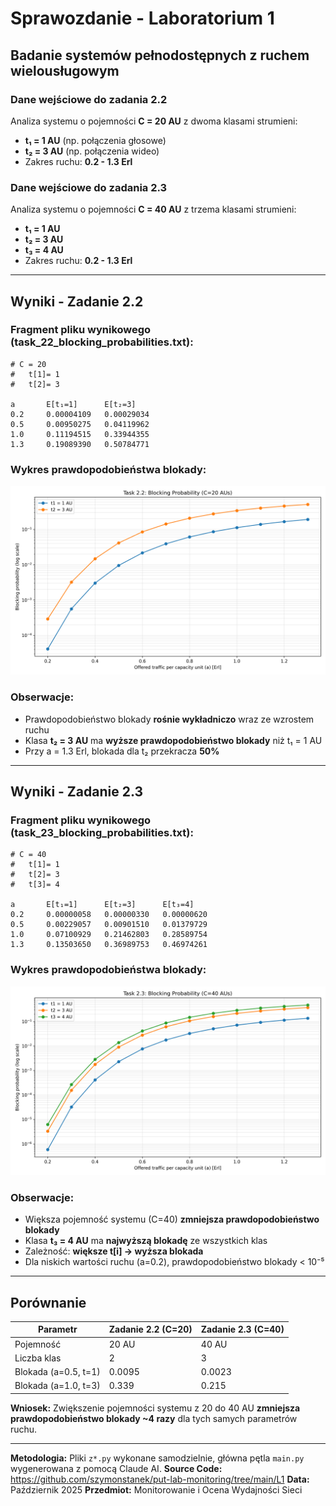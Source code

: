 # Sprawozdanie - Laboratorium 1
## Badanie systemów pełnodostępnych z ruchem wielousługowym

### Dane wejściowe do zadania 2.2
Analiza systemu o pojemności **C = 20 AU** z dwoma klasami strumieni:
- **t₁ = 1 AU** (np. połączenia głosowe)
- **t₂ = 3 AU** (np. połączenia wideo)
- Zakres ruchu: **0.2 - 1.3 Erl**

### Dane wejściowe do zadania 2.3
Analiza systemu o pojemności **C = 40 AU** z trzema klasami strumieni:
- **t₁ = 1 AU**
- **t₂ = 3 AU**
- **t₃ = 4 AU**
- Zakres ruchu: **0.2 - 1.3 Erl**

---

## Wyniki - Zadanie 2.2

### Fragment pliku wynikowego (task_22_blocking_probabilities.txt):
```
# C = 20
#	t[1]= 1
#	t[2]= 3

a       E[t₁=1]      E[t₂=3]
0.2     0.00004109   0.00029034
0.5     0.00950275   0.04119962
1.0     0.11194515   0.33944355
1.3     0.19089390   0.50784771
```

### Wykres prawdopodobieństwa blokady:

![Task 2.2 Plot](task_22_plot.png)

### Obserwacje:
- Prawdopodobieństwo blokady **rośnie wykładniczo** wraz ze wzrostem ruchu
- Klasa **t₂ = 3 AU** ma **wyższe prawdopodobieństwo blokady** niż t₁ = 1 AU
- Przy a = 1.3 Erl, blokada dla t₂ przekracza **50%**

---

## Wyniki - Zadanie 2.3

### Fragment pliku wynikowego (task_23_blocking_probabilities.txt):
```
# C = 40
#	t[1]= 1
#	t[2]= 3
#	t[3]= 4

a       E[t₁=1]      E[t₂=3]      E[t₃=4]
0.2     0.00000058   0.00000330   0.00000620
0.5     0.00229057   0.00901510   0.01379729
1.0     0.07100929   0.21462803   0.28589754
1.3     0.13503650   0.36989753   0.46974261
```

### Wykres prawdopodobieństwa blokady:

![Task 2.3 Plot](task_23_plot.png)

### Obserwacje:
- Większa pojemność systemu (C=40) **zmniejsza prawdopodobieństwo blokady**
- Klasa **t₃ = 4 AU** ma **najwyższą blokadę** ze wszystkich klas
- Zależność: **większe t[i] → wyższa blokada**
- Dla niskich wartości ruchu (a=0.2), prawdopodobieństwo blokady < 10⁻⁵

---

## Porównanie

| Parametr | Zadanie 2.2 (C=20) | Zadanie 2.3 (C=40) |
|----------|-------------------|-------------------|
| Pojemność | 20 AU | 40 AU |
| Liczba klas | 2 | 3 |
| Blokada (a=0.5, t=1) | 0.0095 | 0.0023 |
| Blokada (a=1.0, t=3) | 0.339 | 0.215 |

**Wniosek:** Zwiększenie pojemności systemu z 20 do 40 AU **zmniejsza prawdopodobieństwo blokady ~4 razy** dla tych samych parametrów ruchu.

---
**Metodologia:** Pliki ```z*.py``` wykonane samodzielnie, główna pętla ```main.py``` wygenerowana z pomocą Claude AI.
**Source Code:** https://github.com/szymonstanek/put-lab-monitoring/tree/main/L1 
**Data:** Październik 2025
**Przedmiot:** Monitorowanie i Ocena Wydajności Sieci